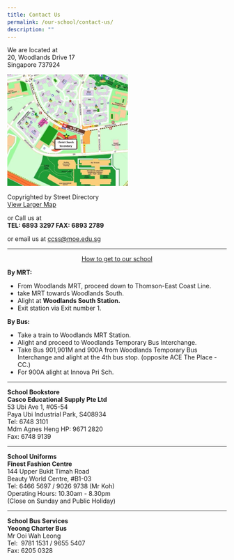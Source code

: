 ```yaml
---
title: Contact Us
permalink: /our-school/contact-us/
description: ""
---
```


We are located at  
20, Woodlands Drive 17  
Singapore 737924  

<img src="/images/CHR%20map%20v4.jpeg" 
     style="width:55%">

Copyrighted by Street Directory   
[View Larger Map](https://www.streetdirectory.com/sg/christ-church/20-woodlands-drive-17-737924/1643_123157.html)

or Call us at  
**TEL: 6893 3297 FAX: 6893 2789** 

or email us at [ccss@moe.edu.sg](mailto:ccss@moe.edu.sg)

-----------------------


<center><u>How to get to our school</u></center>

**By MRT:**  

*   From Woodlands MRT, proceed down to Thomson-East Coast Line.
*   take MRT towards Woodlands South.
*   Alight at **Woodlands South Station.**
*   Exit station via Exit number 1.  
      
    

**By Bus:**

*   Take a train to Woodlands MRT Station.
*   Alight and proceed to Woodlands Temporary Bus Interchange.
*   Take Bus 901,901M and 900A from Woodlands Temporary Bus Interchange and alight at the 4th bus stop. (opposite ACE The Place - CC.)
*   For 900A alight at Innova Pri Sch.



----------



**School Bookstore**  
**Casco Educational Supply Pte Ltd**  
53 Ubi Ave 1, #05-54  
Paya Ubi Industrial Park, S408934  
Tel: 6748 3101  
Mdm Agnes Heng HP: 9671 2820  
Fax: 6748 9139  
  

* * *

  
**School Uniforms** 
<br>**Finest Fashion Centre**  
144 Upper Bukit Timah Road  
Beauty World Centre, #B1-03  
Tel: 6466 5697 / 9026 9738 (Mr Koh)  
Operating Hours: 10.30am - 8.30pm  
(Close on Sunday and Public Holiday)  
  

* * *

  
**School Bus Services** 
<br><strong>Yeoong Charter Bus</strong>
<br> Mr Ooi Wah Leong  
Tel:  9781 1531 / 9655 5407  
Fax: 6205 0328